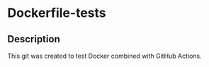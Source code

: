 # Dockerfile-tests

## Description
This git was created to test Docker combined with GitHub Actions.
